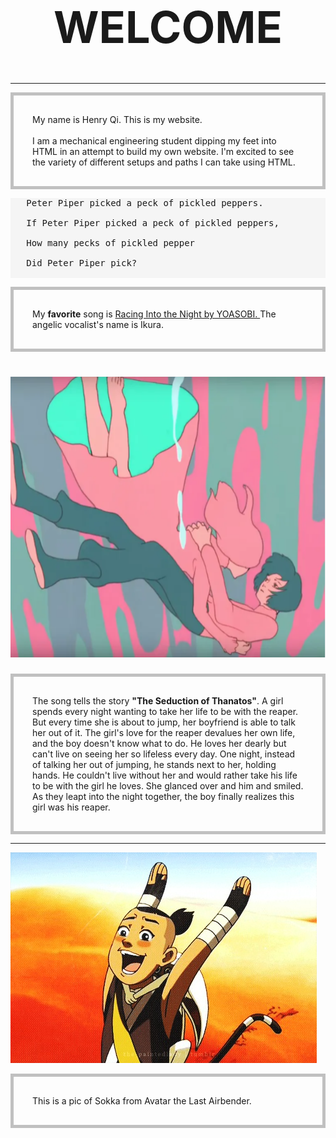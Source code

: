 
<html>

<head>
<style>
p {
  border: 5px solid silver;
  padding: 30px;
}
</style>
</head>

<body>
<!-- a big welcome in the top middle -->
 <h1 style="font-size:500%; text-align:center;">WELCOME</h1>
 <hr>
  
<!-- short intro -->
<p>
  My name is Henry Qi. This is my website.<br><br>
  I am a mechanical engineering student dipping my feet into HTML in an attempt to build my own website. I'm excited to see the variety of different setups and paths I can take using HTML.
  
</p>
  
 <pre style="background-color:WhiteSmoke;">
   Peter Piper picked a peck of pickled peppers.
    
   If Peter Piper picked a peck of pickled peppers,
    
   How many pecks of pickled pepper
    
   Did Peter Piper pick?
 </pre>
  
<!-- Testing hyperlinks (text & images) -->
<p>
My <b>favorite</b> song is 
<a href="https://www.youtube.com/watch?v=j1hft9Wjq9U&ab_channel=THEFIRSTTAKE">
Racing Into the Night by YOASOBI. </a> The angelic vocalist's name is Ikura. <br>
</p>

<h1 style="text-aligned:center"> <img src="yoasobi.PNG" style="height:450px; width:600px;"> </h1>

<p>
The song tells the story <b>"The Seduction of Thanatos"</b>. A girl spends every night wanting to take her life to be with the reaper. But every time she is about to jump, her boyfriend is able to talk her out of it. The girl's love for the reaper devalues her own life, and the boy doesn't know what to do. He loves her dearly but can't live on seeing her so lifeless every day. One night, instead of talking her out of jumping, he stands next to her, holding hands. He couldn't live without her and would rather take his life to be with the girl he loves. She glanced over and him and smiled. As they leapt into the night together, the boy finally realizes this girl was his reaper.
</p>
 
<hr> 
<a href="https://avatar.fandom.com/wiki/Sokka"><img src="sokka.jpg"></a>

<p title="Sokka is the best!">This is a pic of Sokka from Avatar the Last Airbender.</p>
</body>


<html>

